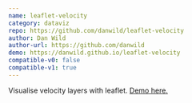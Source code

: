 ```yaml
---
name: leaflet-velocity
category: dataviz
repo: https://github.com/danwild/leaflet-velocity
author: Dan Wild
author-url: https://github.com/danwild
demo: https://danwild.github.io/leaflet-velocity
compatible-v0: false
compatible-v1: true
---
```


Visualise velocity layers with leaflet.            <a href="https://danwild.github.io/leaflet-velocity">Demo here.</a>

